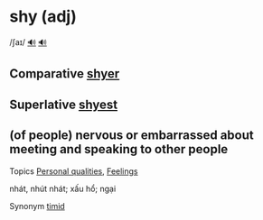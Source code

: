 # shy (adj)

/ʃaɪ/ [🔊](https://www.oxfordlearnersdictionaries.com/media/english/uk_pron/s/shy/shy__/shy__gb_2.mp3) [🔊](https://www.oxfordlearnersdictionaries.com/media/english/us_pron/s/shy/shy__/shy__us_1.mp3)

## Comparative [shyer]()

## Superlative [shyest]()

## (of people) nervous or embarrassed about meeting and speaking to other people

Topics [Personal qualities](../topics/personal-qualities.md#personal-qualities), [Feelings](../topics/feelings.md#feelings)

nhát, nhút nhát; xấu hổ; ngại

Synonym [timid]()